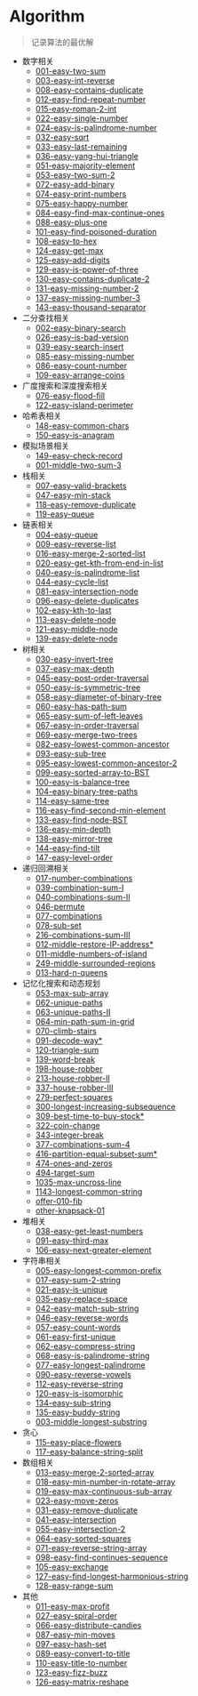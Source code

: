 # Algorithm
> 记录算法的最优解

- 数字相关
  - [001-easy-two-sum](1-50-easy/001-two-sum.js)
  - [003-easy-int-reverse](1-50-easy/003-int-reverse.js)
  - [008-easy-contains-duplicate](1-50-easy/008-contains-duplicate.js)
  - [012-easy-find-repeat-number](1-50-easy/012-find-repeat-number.js)
  - [015-easy-roman-2-int](1-50-easy/015-roman-2-int.js)
  - [022-easy-single-number](1-50-easy/022-single-number.js)
  - [024-easy-is-palindrome-number](1-50-easy/024-is-palindrome-number.js)
  - [032-easy-sqrt](1-50-easy/032-sqrt.js)
  - [033-easy-last-remaining](1-50-easy/033-last-remaining.js)
  - [036-easy-yang-hui-triangle](1-50-easy/036-yang-hui-triangle.js)
  - [051-easy-majority-element](51-100-easy/051-majority-element.js)
  - [053-easy-two-sum-2](51-100-easy/053-two-sum-2.js)
  - [072-easy-add-binary](51-100-easy/072-add-binary.js)
  - [074-easy-print-numbers](51-100-easy/074-print-numbers.js)
  - [075-easy-happy-number](51-100-easy/075-happy-number.js)
  - [084-easy-find-max-continue-ones](51-100-easy/084-find-max-continue-ones.js)
  - [088-easy-plus-one](51-100-easy/088-plus-one.js)
  - [101-easy-find-poisoned-duration](101-150-easy/101-find-poisoned-duration.js)
  - [108-easy-to-hex](101-150-easy/108-to-hex.js)
  - [124-easy-get-max](101-150-easy/124-get-max.js)
  - [125-easy-add-digits](101-150-easy/125-add-digits.js)
  - [129-easy-is-power-of-three](101-150-easy/129-is-power-of-three.js)
  - [130-easy-contains-duplicate-2](101-150-easy/130-contains-duplicate-2.js)
  - [131-easy-missing-number-2](101-150-easy/131-missing-number-2.js)
  - [137-easy-missing-number-3](101-150-easy/137-missing-number-3.js)
  - [143-easy-thousand-separator](101-150-easy/143-thousand-separator.js)
- 二分查找相关
  - [002-easy-binary-search](1-50-easy/002-binary-search.js)
  - [026-easy-is-bad-version](1-50-easy/026-is-bad-version.js)
  - [039-easy-search-insert](1-50-easy/039-search-insert.js)
  - [085-easy-missing-number](51-100-easy/085-missing-number.js)
  - [086-easy-count-number](51-100-easy/086-count-number.js)
  - [109-easy-arrange-coins](101-150-easy/109-arrange-coins.js)
- 广度搜索和深度搜索相关
  - [076-easy-flood-fill](51-100-easy/076-flood-fill.js)
  - [122-easy-island-perimeter](101-150-easy/122-island-perimeter.js)
- 哈希表相关
  - [148-easy-common-chars](101-150-easy/148-common-chars.js)
  - [150-easy-is-anagram](101-150-easy/150-is-anagram.js)
- 模拟场景相关
  - [149-easy-check-record](101-150-easy/149-check-record.js)
  - [001-middle-two-sum-3](1-50-middle/001-two-sum-3.js)
- 栈相关
  - [007-easy-valid-brackets](1-50-easy/007-valid-brackets.js)
  - [047-easy-min-stack](1-50-easy/047-min-stack.js)
  - [118-easy-remove-duplicate](101-150-easy/118-remove-duplicate.js)
  - [119-easy-queue](101-150-easy/119-queue.js)
- 链表相关
  - [004-easy-queue](1-50-easy/004-queue.js)
  - [009-easy-reverse-list](1-50-easy/009-reverse-list.js)
  - [016-easy-merge-2-sorted-list](1-50-easy/016-merge-2-sorted-list.js)
  - [020-easy-get-kth-from-end-in-list](1-50-easy/020-get-kth-from-end-in-list.js)
  - [040-easy-is-palindrome-list](1-50-easy/040-is-palindrome-list.js)
  - [044-easy-cycle-list](1-50-easy/044-cycle-list.js)
  - [081-easy-intersection-node](51-100-easy/081-intersection-node.js)
  - [096-easy-delete-duplicates](51-100-easy/096-delete-duplicates.js)
  - [102-easy-kth-to-last](101-150-easy/102-kth-to-last.js)
  - [113-easy-delete-node](101-150-easy/113-delete-node.js)
  - [121-easy-middle-node](101-150-easy/121-middle-node.js)
  - [139-easy-delete-node](101-150-easy/139-delete-node.js)
- 树相关
  - [030-easy-invert-tree](1-50-easy/030-invert-tree.js)
  - [037-easy-max-depth](1-50-easy/037-max-depth.js)
  - [045-easy-post-order-traversal](1-50-easy/045-post-order-traversal.js)
  - [050-easy-is-symmetric-tree](1-50-easy/050-is-symmetric-tree.js)
  - [058-easy-diameter-of-binary-tree](51-100-easy/058-diameter-of-binary-tree.js)
  - [060-easy-has-path-sum](51-100-easy/060-has-path-sum.js)
  - [065-easy-sum-of-left-leaves](51-100-easy/065-sum-of-left-leaves.js)
  - [067-easy-in-order-traversal](51-100-easy/067-in-order-traversal.js)
  - [069-easy-merge-two-trees](51-100-easy/069-merge-two-trees.js)
  - [082-easy-lowest-common-ancestor](51-100-easy/082-lowest-common-ancestor.js)
  - [093-easy-sub-tree](51-100-easy/093-sub-tree.js)
  - [095-easy-lowest-common-ancestor-2](51-100-easy/095-lowest-common-ancestor-2.js)
  - [099-easy-sorted-array-to-BST](51-100-easy/099-sorted-array-to-BST.js)
  - [100-easy-is-balance-tree](51-100-easy/100-is-balance-tree.js)
  - [104-easy-binary-tree-paths](101-150-easy/104-binary-tree-paths.js)
  - [114-easy-same-tree](101-150-easy/114-same-tree.js)
  - [116-easy-find-second-min-element](101-150-easy/116-find-second-min-element.js)
  - [133-easy-find-node-BST](101-150-easy/133-find-node-in-BST.js)
  - [136-easy-min-depth](101-150-easy/136-min-depth.js)
  - [138-easy-mirror-tree](101-150-easy/138-mirror-tree.js)
  - [144-easy-find-tilt](101-150-easy/144-find-tilt.js)
  - [147-easy-level-order](101-150-easy/147-level-order.js)
- 递归回溯相关
  - [017-number-combinations](middle/017-number-combinations.js)
  - [039-combination-sum-I](middle/039-combination-sum.js)
  - [040-combinations-sum-II](middle/040-combinations-sum-2.js)
  - [046-permute](middle/046-permute.js)
  - [077-combinations](middle/077-combinations.js)
  - [078-sub-set](middle/078-sub-set.js)
  - [216-combinations-sum-III](middle/216-combinations-sum-3.js)
  - [012-middle-restore-IP-address*](1-50-middle/012-restore-IP-address.js)
  - [011-middle-numbers-of-island](1-50-middle/011-numbers-of-island.js)
  - [249-middle-surrounded-regions](101-250-middle/249-surrounded-regions.js)
  - [013-hard-n-queens](1-50-hard/013-n-queens.js)
- 记忆化搜索和动态规划
  - [053-max-sub-array](easy/053-max-sub-array.js)
  - [062-unique-paths](middle/062-unique-paths.js)
  - [063-unique-paths-II](middle/063-unique-paths-II.js)
  - [064-min-path-sum-in-grid](middle/064-min-path-sum-in-grid.js)
  - [070-climb-stairs](easy/070-climb-stairs.js)
  - [091-decode-way*](middle/091-decode-way.js)
  - [120-triangle-sum](middle/120-triangle-sum.js)
  - [139-word-break](middle/139-word-break.js)
  - [198-house-robber](middle/198-house-robber.js)
  - [213-house-robber-II](middle/213-house-robber-II.js)
  - [337-house-robber-III](middle/337-house-robber-III.js)
  - [279-perfect-squares](middle/279-perfect-squares.js)
  - [300-longest-increasing-subsequence](middle/300-longest-increasing-subsequence.js)
  - [309-best-time-to-buy-stock*](middle/309-best-time-to-buy-stock.js)
  - [322-coin-change](middle/322-coin-change.js)
  - [343-integer-break](middle/343-integer-break.js)
  - [377-combinations-sum-4](middle/377-combinations-sum-4.js)
  - [416-partition-equal-subset-sum*](middle/416-partition-equal-subset-sum.js)
  - [474-ones-and-zeros](middle/474-ones-and-zeros.js)
  - [494-target-sum](middle/494-target-sum.js)
  - [1035-max-uncross-line](middle/1035-max-uncross-line.js)
  - [1143-longest-common-string](middle/1143-longest-common-string.js)
  - [offer-010-fib](easy/offer-010-fib.js)
  - [other-knapsack-01](middle/other-knapsack-01.js)
- 堆相关
  - [038-easy-get-least-numbers](1-50-easy/038-get-least-numbers.js)
  - [091-easy-third-max](51-100-easy/091-third-max.js)
  - [106-easy-next-greater-element](101-150-easy/106-next-greater-element.js)
- 字符串相关
  - [005-easy-longest-common-prefix](1-50-easy/005-longest-common-prefix.js)
  - [017-easy-sum-2-string](1-50-easy/017-sum-2-string.js)
  - [021-easy-is-unique](1-50-easy/021-is-unique.js)
  - [035-easy-replace-space](1-50-easy/035-replace-space.js)
  - [042-easy-match-sub-string](1-50-easy/042-match-sub-string.js)
  - [046-easy-reverse-words](1-50-easy/046-reverse-words.js)
  - [057-easy-count-words](51-100-easy/057-count-words.js)
  - [061-easy-first-unique](51-100-easy/061-first-unique.js)
  - [062-easy-compress-string](51-100-easy/062-compress-string.js)
  - [068-easy-is-palindrome-string](51-100-easy/068-is-palindrome-string.js)
  - [077-easy-longest-palindrome](51-100-easy/077-longest-palindrome.js)
  - [090-easy-reverse-vowels](51-100-easy/090-reverse-vowels.js)
  - [112-easy-reverse-string](101-150-easy/112-reverse-string.js)
  - [120-easy-is-isomorphic](101-150-easy/120-is-isomorphic.js)
  - [134-easy-sub-string](101-150-easy/134-sub-string.js)
  - [135-easy-buddy-string](101-150-easy/135-buddy-string.js)
  - [003-middle-longest-substring](1-50-middle/003-longest-substring.js)
- 贪心
  - [115-easy-place-flowers](101-150-easy/115-place-flowers.js)
  - [117-easy-balance-string-split](101-150-easy/117-balance-string-split.js)
- 数组相关
  - [013-easy-merge-2-sorted-array](1-50-easy/013-merge-2-sorted-array.js)
  - [018-easy-min-number-in-rotate-array](1-50-easy/018-min-number-in-rotate-array.js)
  - [019-easy-max-continuous-sub-array](1-50-easy/019-max-continuous-sub-array.js)
  - [023-easy-move-zeros](1-50-easy/023-move-zeros.js)
  - [031-easy-remove-duplicate](1-50-easy/031-remove-duplicate.js)
  - [041-easy-intersection](1-50-easy/041-intersection.js)
  - [055-easy-intersection-2](51-100-easy/055-intersection-2.js)
  - [064-easy-sorted-squares](51-100-easy/064-sorted-squares.js)
  - [071-easy-reverse-string-array](51-100-easy/071-reverse-string-array.js)
  - [098-easy-find-continues-sequence](51-100-easy/098-find-continues-sequence.js)
  - [105-easy-exchange](101-150-easy/105-exchange.js)
  - [127-easy-find-longest-harmonious-string](101-150-easy/127-find-longest-harmonious-string.js)
  - [128-easy-range-sum](101-150-easy/128-range-sum.js)
- 其他
  - [011-easy-max-profit](1-50-easy/011-max-profit.js)
  - [027-easy-spiral-order](1-50-easy/027-spiral-order.js)
  - [066-easy-distribute-candies](51-100-easy/066-distribute-candies.js)
  - [087-easy-min-moves](51-100-easy/087-min-moves.js)
  - [097-easy-hash-set](51-100-easy/097-hash-set.js)
  - [089-easy-convert-to-title](51-100-easy/089-convert-to-title.js)
  - [110-easy-title-to-number](101-150-easy/110-title-to-number.js)
  - [123-easy-fizz-buzz](101-150-easy/123-fizz-buzz.js)
  - [126-easy-matrix-reshape](101-150-easy/126-matrix-reshape.js)
